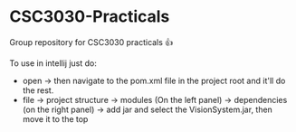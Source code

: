 # CSC3030-Practicals
Group repository for CSC3030 practicals :+1:

To use in intellij just do:
* open -> then navigate to the pom.xml file in the project root and it'll do the rest.
* file -> project structure -> modules (On the left panel) -> dependencies (on the right panel) -> add jar and select the VisionSystem.jar, then move it to the top